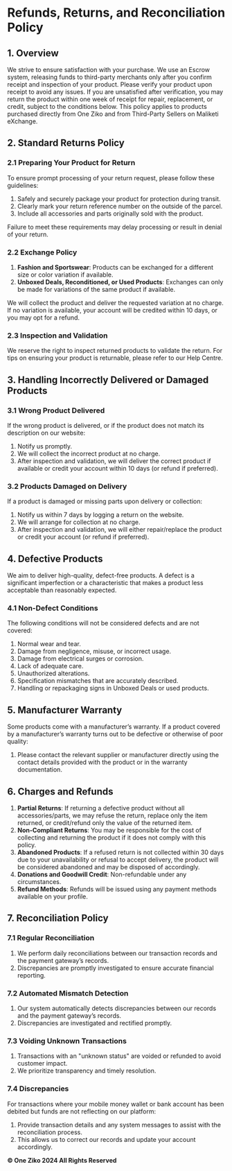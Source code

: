 # Refunds, Returns, and Reconciliation Policy

## 1. Overview

We strive to ensure satisfaction with your purchase. We use an Escrow system, releasing funds to third-party merchants only after you confirm receipt and inspection of your product. Please verify your product upon receipt to avoid any issues. If you are unsatisfied after verification, you may return the product within one week of receipt for repair, replacement, or credit, subject to the conditions below. This policy applies to products purchased directly from One Ziko and from Third-Party Sellers on Maliketi eXchange.

## 2. Standard Returns Policy

### 2.1 Preparing Your Product for Return

To ensure prompt processing of your return request, please follow these guidelines:
1. Safely and securely package your product for protection during transit.
2. Clearly mark your return reference number on the outside of the parcel.
3. Include all accessories and parts originally sold with the product.

Failure to meet these requirements may delay processing or result in denial of your return.

### 2.2 Exchange Policy

1. **Fashion and Sportswear**: Products can be exchanged for a different size or color variation if available.
2. **Unboxed Deals, Reconditioned, or Used Products**: Exchanges can only be made for variations of the same product if available.

We will collect the product and deliver the requested variation at no charge. If no variation is available, your account will be credited within 10 days, or you may opt for a refund.

### 2.3 Inspection and Validation

We reserve the right to inspect returned products to validate the return. For tips on ensuring your product is returnable, please refer to our Help Centre.

## 3. Handling Incorrectly Delivered or Damaged Products

### 3.1 Wrong Product Delivered

If the wrong product is delivered, or if the product does not match its description on our website:
1. Notify us promptly.
2. We will collect the incorrect product at no charge.
3. After inspection and validation, we will deliver the correct product if available or credit your account within 10 days (or refund if preferred).

### 3.2 Products Damaged on Delivery

If a product is damaged or missing parts upon delivery or collection:
1. Notify us within 7 days by logging a return on the website.
2. We will arrange for collection at no charge.
3. After inspection and validation, we will either repair/replace the product or credit your account (or refund if preferred).

## 4. Defective Products

We aim to deliver high-quality, defect-free products. A defect is a significant imperfection or a characteristic that makes a product less acceptable than reasonably expected.

### 4.1 Non-Defect Conditions

The following conditions will not be considered defects and are not covered:
1. Normal wear and tear.
2. Damage from negligence, misuse, or incorrect usage.
3. Damage from electrical surges or corrosion.
4. Lack of adequate care.
5. Unauthorized alterations.
6. Specification mismatches that are accurately described.
7. Handling or repackaging signs in Unboxed Deals or used products.

## 5. Manufacturer Warranty

Some products come with a manufacturer’s warranty. If a product covered by a manufacturer’s warranty turns out to be defective or otherwise of poor quality:
1. Please contact the relevant supplier or manufacturer directly using the contact details provided with the product or in the warranty documentation.

## 6. Charges and Refunds

1. **Partial Returns**: If returning a defective product without all accessories/parts, we may refuse the return, replace only the item returned, or credit/refund only the value of the returned item.
2. **Non-Compliant Returns**: You may be responsible for the cost of collecting and returning the product if it does not comply with this policy.
3. **Abandoned Products**: If a refused return is not collected within 30 days due to your unavailability or refusal to accept delivery, the product will be considered abandoned and may be disposed of accordingly.
4. **Donations and Goodwill Credit**: Non-refundable under any circumstances.
5. **Refund Methods**: Refunds will be issued using any payment methods available on your profile.

## 7. Reconciliation Policy

### 7.1 Regular Reconciliation

1. We perform daily reconciliations between our transaction records and the payment gateway’s records.
2. Discrepancies are promptly investigated to ensure accurate financial reporting.

### 7.2 Automated Mismatch Detection

1. Our system automatically detects discrepancies between our records and the payment gateway’s records.
2. Discrepancies are investigated and rectified promptly.

### 7.3 Voiding Unknown Transactions

1. Transactions with an "unknown status" are voided or refunded to avoid customer impact.
2. We prioritize transparency and timely resolution.

### 7.4 Discrepancies

For transactions where your mobile money wallet or bank account has been debited but funds are not reflecting on our platform:
1. Provide transaction details and any system messages to assist with the reconciliation process.
2. This allows us to correct our records and update your account accordingly.

**© One Ziko 2024 All Rights Reserved**
